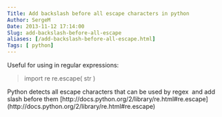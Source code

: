 ```yaml
---
Title: Add backslash before all escape characters in python 
Author: SergeM
Date: 2013-11-12 17:14:00
Slug: add-backslash-before-all-escape
aliases: [/add-backslash-before-all-escape.html]
Tags: [ python]
---
```




Useful for using in regular expressions:

<blockquote class="tr_bq">import re
re.escape( str )</blockquote>
Python detects all escape characters that can be used by regex &nbsp;and add slash before them
[http://docs.python.org/2/library/re.html#re.escape](http://docs.python.org/2/library/re.html#re.escape)
